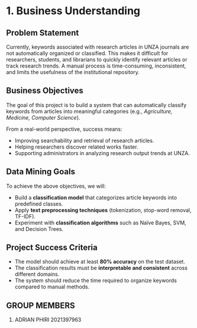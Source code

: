 # 1. Business Understanding

## Problem Statement
Currently, keywords associated with research articles in UNZA journals are not automatically organized or classified. This makes it difficult for researchers, students, and librarians to quickly identify relevant articles or track research trends. A manual process is time-consuming, inconsistent, and limits the usefulness of the institutional repository.

## Business Objectives
The goal of this project is to build a system that can automatically classify keywords from articles into meaningful categories (e.g., *Agriculture, Medicine, Computer Science*).  

From a real-world perspective, success means:
- Improving searchability and retrieval of research articles.
- Helping researchers discover related works faster.
- Supporting administrators in analyzing research output trends at UNZA.

## Data Mining Goals
To achieve the above objectives, we will:
- Build a **classification model** that categorizes article keywords into predefined classes.
- Apply **text preprocessing techniques** (tokenization, stop-word removal, TF-IDF).
- Experiment with **classification algorithms** such as Naïve Bayes, SVM, and Decision Trees.

## Project Success Criteria
- The model should achieve at least **80% accuracy** on the test dataset.
- The classification results must be **interpretable and consistent** across different domains.
- The system should reduce the time required to organize keywords compared to manual methods.


## GROUP MEMBERS 
1. ADRIAN PHIRI 2021397963